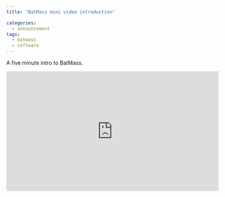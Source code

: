 ```yaml
---
title: "BatMass mini video introduction"

categories:
  - announcement
tags:
  - batmass
  - software
---
```


A five minute intro to BatMass.

<iframe width="560" height="315" src="https://www.youtube.com/embed/EY9wvd6ckb0?rel=0" frameborder="0" allow="autoplay; encrypted-media" allowfullscreen></iframe>